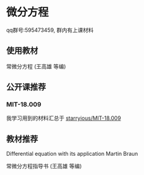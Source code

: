 # 微分方程

qq群号:595473459, 群内有上课材料

## 使用教材

常微分方程 (王高雄 等编)

## 公开课推荐

### MIT-18.009

我学习用到的材料汇总于 [starryious/MIT-18.009](https://github.com/starryious/MIT-18.009)

## 教材推荐

Differential equation with its application  Martin Braun

常微分方程指导书 (王高雄 等编)
